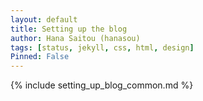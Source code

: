 ```yaml
---
layout: default
title: Setting up the blog
author: Hana Saitou (hanasou)
tags: [status, jekyll, css, html, design]
Pinned: False
---
```


{% include setting_up_blog_common.md %}
